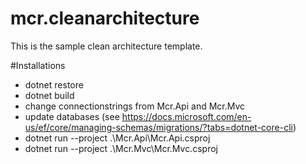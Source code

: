 # mcr.cleanarchitecture
This is the sample clean architecture template. 


#Installations

  - dotnet restore
  - dotnet build
  - change connectionstrings from Mcr.Api and Mcr.Mvc
  - update databases (see https://docs.microsoft.com/en-us/ef/core/managing-schemas/migrations/?tabs=dotnet-core-cli)
  - dotnet run --project .\Mcr.Api\Mcr.Api.csproj
  - dotnet run --project .\Mcr.Mvc\Mcr.Mvc.csproj

